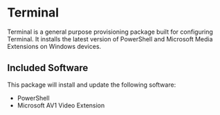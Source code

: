 # Terminal

Terminal is a general purpose provisioning package built for configuring Terminal.
It installs the latest version of PowerShell and Microsoft Media Extensions on Windows devices.

## Included Software

This package will install and update the following software:

* PowerShell
* Microsoft AV1 Video Extension